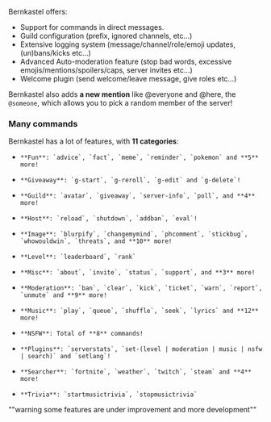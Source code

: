 Bernkastel offers:
*   Support for commands in direct messages.
*   Guild configuration (prefix, ignored channels, etc...)
*   Extensive logging system (message/channel/role/emoji updates, (un)bans/kicks etc...)
*   Advanced Auto-moderation feature (stop bad words, excessive emojis/mentions/spoilers/caps, server invites etc...)
*   Welcome plugin (send welcome/leave message, give roles etc...)

Bernkastel also adds **a new mention** like @everyone and @here, the `@someone`, which allows you to pick a random member of the server!

### Many commands

Bernkastel has a lot of features, with **11 categories**:

*     **Fun**: `advice`, `fact`, `meme`, `reminder`, `pokemon` and **5** more! 
*     **Giveaway**: `g-start`, `g-reroll`, `g-edit` and `g-delete`!
*     **Guild**: `avatar`, `giveaway`, `server-info`, `poll`, and **4** more! 
*     **Host**: `reload`, `shutdown`, `addban`, `eval`! 
*     **Image**: `blurpify`, `changemymind`, `phcomment`, `stickbug`, `whowouldwin`, `threats`, and **10** more! 
*     **Level**: `leaderboard`, `rank`
*     **Misc**: `about`, `invite`, `status`, `support`, and **3** more!
*     **Moderation**: `ban`, `clear`, `kick`, `ticket`, `warn`, `report`, `unmute` and **9** more! 
*     **Music**: `play`, `queue`, `shuffle`, `seek`, `lyrics` and **12** more!
*     **NSFW**: Total of **8** commands!
*     **Plugins**: `serverstats`, `set-(level | moderation | music | nsfw | search)` and `setlang`!
*     **Searcher**: `fortnite`, `weather`, `twitch`, `steam` and **4** more!
*     **Trivia**: `startmusictrivia`, `stopmusictrivia`

 ""warning some features are under improvement and more development""
